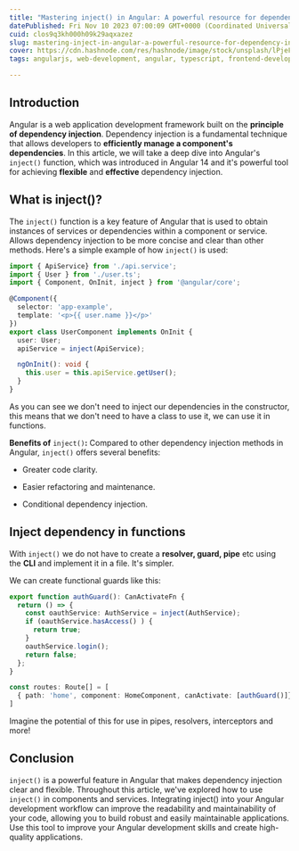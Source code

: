 ```yaml
---
title: "Mastering inject() in Angular: A powerful resource for dependency injection"
datePublished: Fri Nov 10 2023 07:00:09 GMT+0000 (Coordinated Universal Time)
cuid: clos9q3kh000h09k29aqxazez
slug: mastering-inject-in-angular-a-powerful-resource-for-dependency-injection
cover: https://cdn.hashnode.com/res/hashnode/image/stock/unsplash/lPjeFCIFJwk/upload/bb60aba42dfa0b7f5410a3f82a8eb7f5.jpeg
tags: angularjs, web-development, angular, typescript, frontend-development

---
```


## Introduction

Angular is a web application development framework built on the **principle of dependency injection**. Dependency injection is a fundamental technique that allows developers to **efficiently manage a component's dependencies**. In this article, we will take a deep dive into Angular's `inject()` function, which was introduced in Angular 14 and it's powerful tool for achieving **flexible** and **effective** dependency injection.

## What is inject()?

The `inject()` function is a key feature of Angular that is used to obtain instances of services or dependencies within a component or service. Allows dependency injection to be more concise and clear than other methods. Here's a simple example of how `inject()` is used:

```typescript
import { ApiService} from './api.service';
import { User } from './user.ts';
import { Component, OnInit, inject } from '@angular/core';

@Component({
  selector: 'app-example',
  template: '<p>{{ user.name }}</p>'
})
export class UserComponent implements OnInit {
  user: User;
  apiService = inject(ApiService);

  ngOnInit(): void {
    this.user = this.apiService.getUser();
  }
}
```

As you can see we don't need to inject our dependencies in the constructor, this means that we don't need to have a class to use it, we can use it in functions.

**Benefits of** `inject()`**:** Compared to other dependency injection methods in Angular, `inject()` offers several benefits:

* Greater code clarity.
    
* Easier refactoring and maintenance.
    
* Conditional dependency injection.
    

## Inject dependency in functions

With `inject()` we do not have to create a **resolver, guard, pipe** etc using the **CLI** and implement it in a file. It's simpler.

We can create functional guards like this:

```typescript
export function authGuard(): CanActivateFn {
  return () => {
    const oauthService: AuthService = inject(AuthService);
    if (oauthService.hasAccess() ) {
      return true;
    }
    oauthService.login();
    return false;
  };
}
```

```typescript
const routes: Route[] = [
  { path: 'home', component: HomeComponent, canActivate: [authGuard()]}
]
```

Imagine the potential of this for use in pipes, resolvers, interceptors and more!

## Conclusion

`inject()` is a powerful feature in Angular that makes dependency injection clear and flexible. Throughout this article, we've explored how to use `inject()` in components and services. Integrating inject() into your Angular development workflow can improve the readability and maintainability of your code, allowing you to build robust and easily maintainable applications. Use this tool to improve your Angular development skills and create high-quality applications.